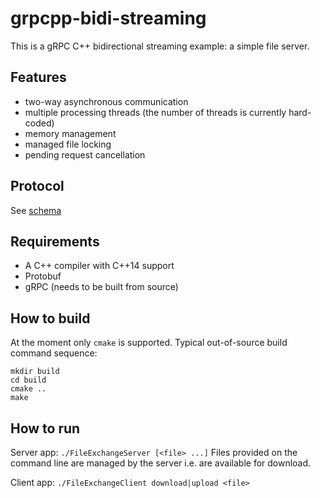 grpcpp-bidi-streaming
=====================

This is a gRPC C++ bidirectional streaming example: a simple file server.

## Features
* two-way asynchronous communication
* multiple processing threads (the number of threads is currently hard-coded)
* memory management
* managed file locking
* pending request cancellation

## Protocol
See [schema](common/FileExchange.proto)

## Requirements
* A C++ compiler with C++14 support
* Protobuf
* gRPC (needs to be built from source)

## How to build

At the moment only `cmake` is supported.
Typical out-of-source build command sequence:
```
mkdir build
cd build
cmake ..
make
```

## How to run

Server app:
`./FileExchangeServer [<file> ...]`
Files provided on the command line are managed by the server i.e. are available for download.

Client app:
`./FileExchangeClient download|upload <file>`

